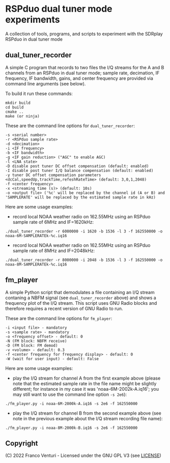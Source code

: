 # RSPduo dual tuner mode experiments

A collection of tools, programs, and scripts to experiment with the SDRplay RSPduo in dual tuner mode

## dual_tuner_recorder

A simple C program that records to two files the I/Q streams for the A and B channels from an RSPduo in dual tuner mode; sample rate, decimation, IF frequency, IF bandwidth, gains, and center frequency are provided via command line arguments (see below).


To build it run these commands:
```
mkdir build
cd build
cmake ..
make (or ninja)
```


These are the command line options for `dual_tuner_recorder`:

    -s <serial number>
    -r <RSPduo sample rate>
    -d <decimation>
    -i <IF frequency>
    -b <IF bandwidth>
    -g <IF gain reduction> ("AGC" to enable AGC)
    -l <LNA state>
    -D disable post tuner DC offset compensation (default: enabled)
    -I disable post tuner I/Q balance compensation (default: enabled)
    -y tuner DC offset compensation parameters <dcCal,speedUp,trackTime,refeshRateTime> (default: 3,0,1,2048)
    -f <center frequency>
    -x <streaming time (s)> (default: 10s)
    -o <output file> ('%c' will be replaced by the channel id (A or B) and 'SAMPLERATE' will be replaced by the estimated sample rate in kHz)


Here are some usage examples:

- record local NOAA weather radio on 162.55MHz using an RSPduo sample rate of 6MHz and IF=1620kHz:
```
./dual_tuner_recorder -r 6000000 -i 1620 -b 1536 -l 3 -f 162550000 -o noaa-6M-SAMPLERATEk-%c.iq16
```

- record local NOAA weather radio on 162.55MHz using an RSPduo sample rate of 8MHz and IF=2048kHz:
```
./dual_tuner_recorder -r 8000000 -i 2048 -b 1536 -l 3 -f 162550000 -o noaa-8M-SAMPLERATEk-%c.iq16
```

## fm_player

A simple Python script that demodulates a file containing an I/Q stream contaning a NBFM signal (see `dual_tuner_recorder` above) and shows a frequency plot of the I/Q stream.
This script uses GNU Radio blocks and therefore requires a recent version of GNU Radio to run.

These are the command line options for `fm_player`:

    -i <input file> - mandatory
    -s <sample rate> - mandatory
    -o <frequency offset> - default: 0
    -N (FM block: NBFM receive)
    -D (FM block: FM demod)
    -v <volume> - default: 0.3
    -f <center frequency for frequency display> - default: 0
    -W (wait for user input) - default: False


Here are some usage examples:

- play the I/Q stream for channel A from the first example above (please note that the estimated sample rate in the file name might be slightly different; for instance in my case it was 'noaa-6M-2002k-A.iq16'; you may still want to use the command line option `-s 2e6`):
```
./fm_player.py -i noaa-6M-2000k-A.iq16 -s 2e6 -f 162550000
```

- play the I/Q stream for channel B from the second example above (see note in the previous example about the I/Q stream recording file name):
```
./fm_player.py -i noaa-8M-2000k-B.iq16 -s 2e6 -f 162550000
```


## Copyright

(C) 2022 Franco Venturi - Licensed under the GNU GPL V3 (see [LICENSE](LICENSE))
